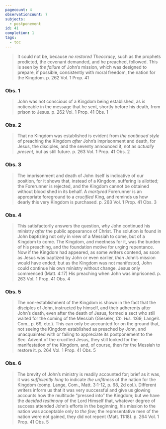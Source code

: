 ```yaml
---
pagecount: 4
observationcount: 7
subjects:
  - postponement
id: 41
completion: 1
tags:
  - toc
---
```

>It could not be, because *no restored Theocracy*, such as the prophets predicted, the covenant demanded, and he preached, followed. This is seen by *the failure* of John’s mission, which was designed to prepare, if possible, consistently with moral freedom, the nation for the Kingdom. 
>p. 262 Vol. 1 Prop. 41 

### Obs. 1

>John was not conscious of a Kingdom being established, as is noticeable in the message that he sent, shortly before his death, from prison to Jesus. 
>p. 262 Vol. 1 Prop. 41 Obs. 1

### Obs. 2

>That no Kingdom was established is evident from *the continued style* of preaching the Kingdom *after* John’s imprisonment and death, for Jesus, the disciples, and the seventy announced it, not as *actually present*, but as still future. 
>p. 263 Vol. 1 Prop. 41 Obs. 2

### Obs. 3

>The imprisonment and death of John itself is indicative of our position, for it shows that, instead of a Kingdom, suffering is allotted; the Forerunner is rejected, and the Kingdom cannot be obtained without blood shed in its behalf. A *martyred* Forerunner is an appropriate foreground to a *crucified* King, and reminds us how dearly this very Kingdom is purchased. 
>p. 263 Vol. 1 Prop. 41 Obs. 3

### Obs. 4

>This satisfactorily answers the question, *why* John continued his ministry *after* the public appearance of Christ. The solution is found in John baptizing not only in view of a Messiah to come, but of a Kingdom to come. The Kingdom, and meetness for it, was the burden of his preaching, and the foundation motive for urging repentance. Now if the Kingdom had appeared, as some writers contend, as soon as Jesus was baptized by John or even earlier, *then* John’s mission would have ended; but as the Kingdom was not manifested, John could continue his own ministry without change. Jesus only commenced (Matt. 4:17) His preaching when John was imprisoned. 
>p. 263 Vol. 1 Prop. 41 Obs. 4

### Obs. 5

>The non-establishment of the Kingdom is shown in the fact that the disciples of John, instructed by himself, and their adherents after John’s death, even after the death of Jesus, formed a sect who still waited for the coming of the Messiah (Gieseler, *Ch. His.* 1:69, Lange’s Com., p. 69, etc.). This can only be accounted for on the ground that, not seeing the Kingdom established as preached by John, and unacquainted with or failing to appreciate its postponement to the Sec. Advent of the crucified Jesus, they still looked for the manifestation of the Kingdom, and, of course, then for the Messiah to restore it. 
>p. 264 Vol. 1 Prop. 41 Obs. 5

### Obs. 6

>The brevity of John’s ministry is readily accounted for; brief as it was, it was *sufficiently long* to indicate *the unfitness* of the nation for the Kingdom (comp. Lange, Com., Matt. 3:1-12, p. 68, 2d col.). Different writers inform us that it was very successful and give us glowing accounts how the multitude “pressed into” the Kingdom; but we have the *decided testimony* of the Lord Himself that, whatever degree of success attended John’s efforts in the beginning, his mission to the nation was acceptable only *to the few*; the representative men of the nation were not gained, they did not repent (Matt. 11:18).
>p. 264 Vol. 1 Prop. 41 Obs. 5